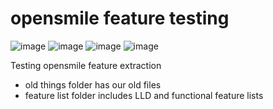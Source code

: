 # opensmile feature testing

![image](https://img.shields.io/badge/python-3.9-306998)
![image](https://img.shields.io/badge/openSMILE-v2.2.0-orange?style=plastic&logo=appveyor)
![image](https://img.shields.io/badge/plotly-v5.3.1-blue)
![image](https://img.shields.io/badge/sox-14--4--2-red)

Testing opensmile feature extraction

- old things folder has our old files<br/>
- feature list folder includes LLD and functional feature lists
